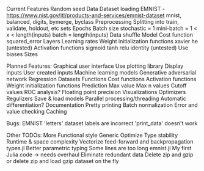 
Current Features
    Random seed
    Data
        Dataset loading
            EMNIST - https://www.nist.gov/itl/products-and-services/emnist-dataset
                mnist, balanced, digits, bymerge, byclass
        Preprocessing
        Splitting into train, validate, holdout, etc sets
    Epochs
        Batch size
            stochastic = 1
            mini-batch = 1 < x < length(inputs)
            batch = length(inputs)
        Data shuffle
    Model
        Cost function
            squared_error
    Layers
        Learning rates
        Weight initialization functions
            xavier
            he (untested)
        Activation functions
            sigmoid
            tanh
            relu
            identity (untested)
        Use biases
        Sizes

Planned Features:
    Graphical user interface
        Use plotting library
        Display inputs
        User created inputs
    Machine learning models
        Generative adversarial network
        Regression
    Datasets
    Functions
        Cost functions
        Activation functions
        Weight initialization functions
        Prediction
            Max value
            Max n values
            Cutoff values
                ROC analysis?
    Floating point precision
    Visualizations
    Optimizers
    Regulizers
    Save & load models
    Parallel processing/threading
    Automatic differentiation?
    Documentation
    Pretty printing
    Batch normalization
    Error and value checking
    Caching

Bugs:
    EMNIST 'letters' dataset labels are incorrect
    'print_data' doesn't work

Other TODOs:
    More
        Functional style
        Generic
    Optimize
        Type stability
        Runtime & space complexity
            Vectorize feed-forward and backpropagation
        types.jl
            Better parametric typing
            Some lines are too long
        emnist.jl
            My first Julia code -> needs overhaul
            Eliminate redundant data
                Delete zip and gzip or delete zip and load gzip dataset on the fly
